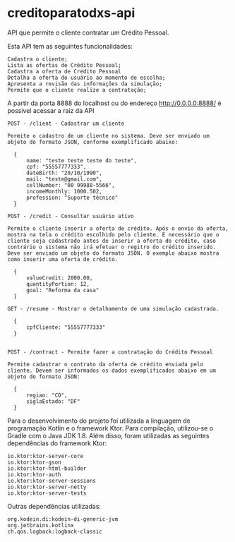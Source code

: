 # creditoparatodxs-api
 
API que permite o cliente contratar um Crédito Pessoal.

Esta API tem as seguintes funcionalidades: 
    
    Cadastra o cliente;
    Lista as ofertas de Crédito Pessoal;
    Cadastra a oferta de Crédito Pessoal
    Detalha a oferta do usuário ao momento de escolha;
    Apresenta a revisão das informações da simulação;
    Permite que o cliente realize a contratação;


A partir da porta 8888 do localhost ou do endereço http://0.0.0.0:8888/ é possivel acessar a raiz da API

    POST - /client - Cadastrar um cliente

    Permite o cadastro de um cliente no sistema. Deve ser enviado um objeto do formato JSON, conforme exemplificado abaixo:

      {
          name: "teste teste teste do teste",
          cpf: "55557777333",
          dateBirth: "20/10/1990",
          mail: "teste@gmail.com",
          cellNumber: "00 99988-5566",
          incomeMonthly: 1000.502,
          profession: "Suporte técnico"
      }

    POST - /credit - Consultar usuário ativo

    Permite o cliente inserir a oferta de crédito. Após o envio da oferta, mostra na tela o crédito escolhido pelo cliente. É necessário que o cliente seja cadastrado antes de inserir a oferta de crédito, caso contrário o sistema não irá efetuar o regitro do crédito inserido. Deve ser enviado um objeto do formato JSON. O exemplo abaixo mostra como inserir uma oferta de crédito.
    
      {
          valueCredit: 2000.00,
          quantityPortion: 12,
          goal: "Reforma da casa"
      } 

    GET - /resume - Mostrar o detalhamento de uma simulação cadastrada.
    
      {
          cpfCliente: "55557777333"   
      }


    POST - /contract - Permite fazer a contratação do Crédito Pessoal

    Permite cadastrar o contrato da oferta de crédito enviada pelo cliente. Devem ser informados os dados exemplificados abaixo em um objeto do formato JSON:

      {
          regiao: "CO",
          siglaEstado: "DF"
      }


Para o desenvolvimento do projeto foi utilizada a linguagem de programação Kotlin e o framework Ktor. Para compilação, utilizou-se o Gradle com o Java JDK 1.8. Além disso, foram utilizadas as seguintes dependências do framework Ktor:

    io.ktor:ktor-server-core
    io.ktor:ktor-gson
    io.ktor:ktor-html-builder
    io.ktor:ktor-auth
    io.ktor:ktor-server-sessions
    io.ktor:ktor-server-netty
    io.ktor:ktor-server-tests
    
Outras dependências utilizadas:

    org.kodein.di:kodein-di-generic-jvm
    org.jetbrains.kotlinx
    ch.qos.logback:logback-classic
